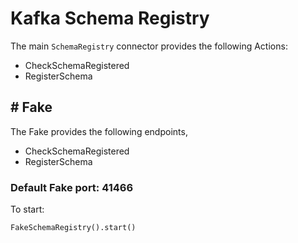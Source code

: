 # Kafka Schema Registry

The main `SchemaRegistry` connector provides the following Actions:

- CheckSchemaRegistered
- RegisterSchema

## # Fake
The Fake provides the following endpoints, 

- CheckSchemaRegistered
- RegisterSchema

### Default Fake port: 41466
To start:

```
FakeSchemaRegistry().start()
```
